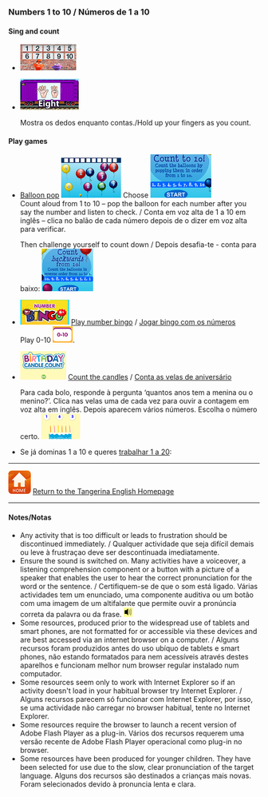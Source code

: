 <head>
<!-- Global site tag (gtag.js) - Google Analytics -->
<script async src="https://www.googletagmanager.com/gtag/js?id=UA-110947112-3"></script>
<script>
  window.dataLayer = window.dataLayer || [];
  function gtag(){dataLayer.push(arguments);}
  gtag('js', new Date());

  gtag('config', 'UA-110947112-3');
</script>
</head>

### Numbers 1 to 10  / Números de 1 a 10

#### Sing and count

* [![pmno](/images/pmno.PNG)](https://www.youtube.com/watch?v=diMJIlv-4N0) 

* [![pt10](/images/pt10.PNG)](https://www.youtube.com/watch?v=KZPBpDdePO0)

   Mostra os dedos enquanto contas./Hold up your fingers as you count.
   
#### Play games

* [Balloon pop](http://www.sheppardsoftware.com/mathgames/earlymath/BalloonCount10.htm)  [![bapo5](/images/bapo5.PNG)](http://www.sheppardsoftware.com/mathgames/earlymath/BalloonCount10.htm) Choose ![bapo6](/images/bapo6.PNG)  
   Count aloud from 1 to 10 – pop the balloon for each number after you say the number and listen to check. / Conta em voz alta de 1 a 10 em inglês – clica no balão de cada número depois de o dizer em voz alta para verificar.  
  
   Then challenge yourself to count down / Depois desafia-te - conta para baixo: ![bapo7](/images/bapo7.PNG)  

* [![nobi1](/images/nobi1.PNG)]( http://www.abcya.com/number_bingo.htm) [Play number bingo]( http://www.abcya.com/number_bingo.htm) / [Jogar bingo com os números]( http://www.abcya.com/number_bingo.htm)  
   Play 0-10  ![nobi3](/images/nobi3.PNG).

* [![nocc1](/images/nocc1.PNG)](http://www.abcya.com/kindergarten_counting.htm ) [Count the candles](http://www.abcya.com/kindergarten_counting.htm) / [Conta as velas de aniversário](http://www.abcya.com/kindergarten_counting.htm)  

   Para cada bolo, responde à pergunta ‘quantos anos tem a menina ou o menino?’. Clica nas velas uma de cada vez para ouvir a contagem em voz alta em inglês. Depois aparecem vários números. Escolha o número certo. [![nocc2](/images/nocc2.PNG)](http://www.abcya.com/kindergarten_counting.htm)  

<!--* [![ssno1](/images/ssno1.PNG)](http://www.sheppardsoftware.com/preschool/ngames/numbers.htm) [Count the toys](http://www.sheppardsoftware.com/preschool/ngames/numbers.htm) / [Conta os brinquedos](http://www.sheppardsoftware.com/preschool/ngames/numbers.htm)  

   1ª parte: Para cada número, ouve e.g. ‘one duck’ (um pato), clica na seta vermelho e responde à pergunta e.g. ‘Which picture has 1 duck?’ (Qual das imagens tem 1 pato?) por clicar na imagem certa.  

   2ª parte: Em cada ecrã, conta os brinquedos em voz alta em inglês, escolha o número certo e ouvirás o número em voz alta para verificar a tua contagem.  

   Nota: Podes desligar a música de fundo clicando no símbolo [![ssno4](/images/ssno4.PNG)]-->  

* Se já dominas 1 a 10 e queres [trabalhar 1 a 20](https://tangerina-pt.github.io/English/Number_B_II):  
   
***
[![home](/images/home.PNG)](https://tangerina-pt.github.io/English) [Return to the Tangerina English Homepage](https://tangerina-pt.github.io/English/Year1)

***

#### Notes/Notas
* Any activity that is too difficult or leads to frustration should be discontinued immediately. / Qualquer actividade que seja difícil demais ou leve à frustraçao deve ser descontinuada imediatamente.
* Ensure the sound is switched on. Many activities have a voiceover, a listening comprehension component or a button with a picture of a speaker that enables the user to hear the correct pronunciation for the word or the sentence. / Certifiquem-se de que o som está ligado. Várias actividades tem um enunciado, uma componente auditiva ou um botão com uma imagem de um altifalante que permite ouvir a pronúncia correta da palavra ou da frase. ![spkr2](/images/spkr2.PNG)
* Some resources, produced prior to the widespread use of tablets and smart phones, are not formatted for or accessible via these devices and are best accessed via an internet browser on a computer. / Alguns recursos foram produzidos antes do uso ubíquo de tablets e smart phones, não estando formatados para nem acessíveis através destes aparelhos e funcionam melhor num browser regular instalado num computador.
* Some resources seem only to work with Internet Explorer so if an activity doesn't load in your habitual browser try Internet Explorer. / Alguns recursos parecem só funcionar com Internet Explorer, por isso, se uma actividade não carregar no browser habitual, tente no Internet Explorer.
* Some resources require the browser to launch a recent version of Adobe Flash Player as a plug-in. Vários dos recursos requerem uma versão recente de Adobe Flash Player operacional como plug-in no browser.
* Some resources have been produced for younger children. They have been selected for use due to the slow, clear pronunciation of the target language. Alguns dos recursos são destinados a crianças mais novas. Foram selecionados devido à pronuncia lenta e clara.
